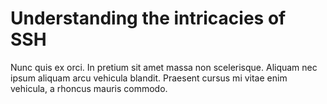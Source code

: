 # Understanding the intricacies of SSH

Nunc quis ex orci. In pretium sit amet massa non scelerisque. 
Aliquam nec ipsum aliquam arcu vehicula blandit. 
Praesent cursus mi vitae enim vehicula, a rhoncus mauris commodo.